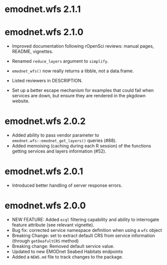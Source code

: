 # emodnet.wfs 2.1.1

# emodnet.wfs 2.1.0

* Improved documentation following rOpenSci reviews: manual pages, README, vignettes.

* Renamed `reduce_layers` argument to `simplify`.

* `emodnet_wfs()` now really returns a tibble, not a data.frame.

* Listed reviewers in DESCRIPTION.

* Set up a better escape mechanism for examples that could fail when services are 
down, but ensure they are rendered in the pkgdown website.


# emodnet.wfs 2.0.2

* Added ability to pass vendor parameter to `emodnet.wfs::emodnet_get_layers()` queries (#88).
* Added memoising (caching during each R session) of the functions getting services
 and layers information (#52).

# emodnet.wfs 2.0.1

* Introduced better handling of server response errors.

# emodnet.wfs 2.0.0


* NEW FEATURE: Added `ecql` filtering capability and ability to interrogate feature attribute (see relevant vignette).
* Bug fix: corrected service namespace definition when using a `wfs` object
* Breaking Change: set to extract default CRS from service information (through `getDeafultCRS` method)
* Breaking change: Removed default service value.
* Updated to new EMODnet Seabed Habitats endpoints
* Added a `NEWS.md` file to track changes to the package.
